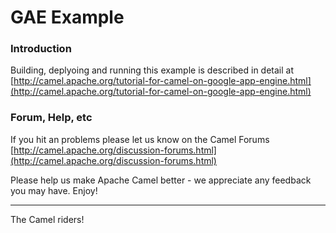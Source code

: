 # GAE Example

### Introduction

Building, deplyoing and running this example is described in detail at
[http://camel.apache.org/tutorial-for-camel-on-google-app-engine.html](http://camel.apache.org/tutorial-for-camel-on-google-app-engine.html)

### Forum, Help, etc 

If you hit an problems please let us know on the Camel Forums [http://camel.apache.org/discussion-forums.html](http://camel.apache.org/discussion-forums.html)

Please help us make Apache Camel better - we appreciate any feedback you may
have.  Enjoy!

------------------------
The Camel riders!
